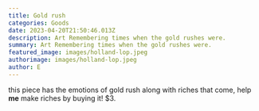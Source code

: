 ```yaml
---
title: Gold rush
categories: Goods
date: 2023-04-20T21:50:46.013Z
description: Art Remembering times when the gold rushes were.
summary: Art Remembering times when the gold rushes were.
featured_image: images/holland-lop.jpeg
authorimage: images/holland-lop.jpeg
author: E
---
```

this piece has the emotions of gold rush along with riches that come, help **me** make riches by buying it! $3.